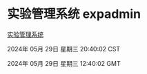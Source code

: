 # 实验管理系统 expadmin
[实验管理系统](http://219.139.196.120:56808/expadmin-782313d2-e1b1-4ea7-932e-3a55e6a1a4d0/)

2024年 05月 29日 星期三 20:40:02 CST

2024年 05月 29日 星期三 12:40:02 GMT
